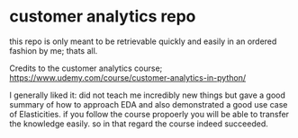 # customer analytics repo
this repo is only meant to be retrievable quickly and easily in an ordered fashion by me; thats all. 

Credits to the customer analytics course; 
https://www.udemy.com/course/customer-analytics-in-python/

I generally liked it: did not teach me incredibly new things but gave a good summary of how to approach EDA and also demonstrated a good use case of Elasticities. if you follow the course propoerly you will be able to transfer the knowledge easily. so in that regard the course indeed succeeded.


